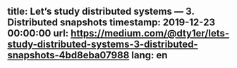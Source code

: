 title: Let’s study distributed systems — 3. Distributed snapshots
timestamp: 2019-12-23 00:00:00
url: https://medium.com/@dty1er/lets-study-distributed-systems-3-distributed-snapshots-4bd8eba07988
lang: en
---
